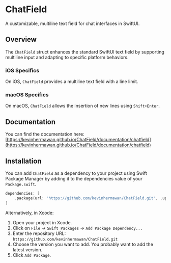 # ChatField

A customizable, multiline text field for chat interfaces in SwiftUI.

## Overview

The `ChatField` struct enhances the standard SwiftUI text field by supporting multiline input and adapting to specific platform behaviors.

### iOS Specifics

On iOS, `ChatField` provides a multiline text field with a line limit.

### macOS Specifics

On macOS, `ChatField` allows the insertion of new lines using `Shift+Enter`.

## Documentation

You can find the documentation here: [https://kevinhermawan.github.io/ChatField/documentation/chatfield](https://kevinhermawan.github.io/ChatField/documentation/chatfield)

## Installation

You can add `ChatField` as a dependency to your project using Swift Package Manager by adding it to the dependencies value of your `Package.swift`.

```swift
dependencies: [
    .package(url: "https://github.com/kevinhermawan/ChatField.git", .upToNextMajor(from: "1.0.0"))
]
```

Alternatively, in Xcode:

1. Open your project in Xcode.
2. Click on `File` -> `Swift Packages` -> `Add Package Dependency...`
3. Enter the repository URL: `https://github.com/kevinhermawan/ChatField.git`
4. Choose the version you want to add. You probably want to add the latest version.
5. Click `Add Package`.
